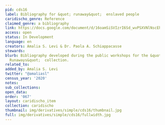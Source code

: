 ```yaml
---
pid: cds16
label: Bibliography for &quot; runaway&quot;  enslaved people
caridischo_genre: Reference
claimed_genre: a bibliography
link: https://docs.google.com/document/d/16oamSiSVIzrI6Sd_wvPSXVNlNscEhG71GwsLH27WaK0/edit
access: open
status: In Development
language: en
creators: Amalia S. Levi & Dr. Paola A. Schiappacasse
stewards:
blurb: Bibliography developed during the public workshops for the &quot; Barbados
  Runaways&quot;  collection.
related_to:
added_by: Amalia S. Levi
twitter: "@amaliasl"
census_year: '2020'
notes:
sub_collections:
open_data:
order: '067'
layout: caridischo_item
collection: caridischo
thumbnail: img/derivatives/simple/cds16/thumbnail.jpg
full: img/derivatives/simple/cds16/fullwidth.jpg
---
```


